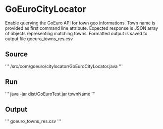 # GoEuroCityLocator


Enable querying the GoEuro API for town geo informations. 
Town name is provided as first command line attribute.
Expected response is JSON array of objects representing matching towns.
Formatted output is saved to output file goeuro_towns_res.csv

## Source
'''
/src/com/goeuro/citylocator/GoEuroCityLocator.java
'''

## Run
'''
java -jar dist/GoEuroTest.jar townName
'''

## Output
'''
goeuro_towns_res.csv
'''
